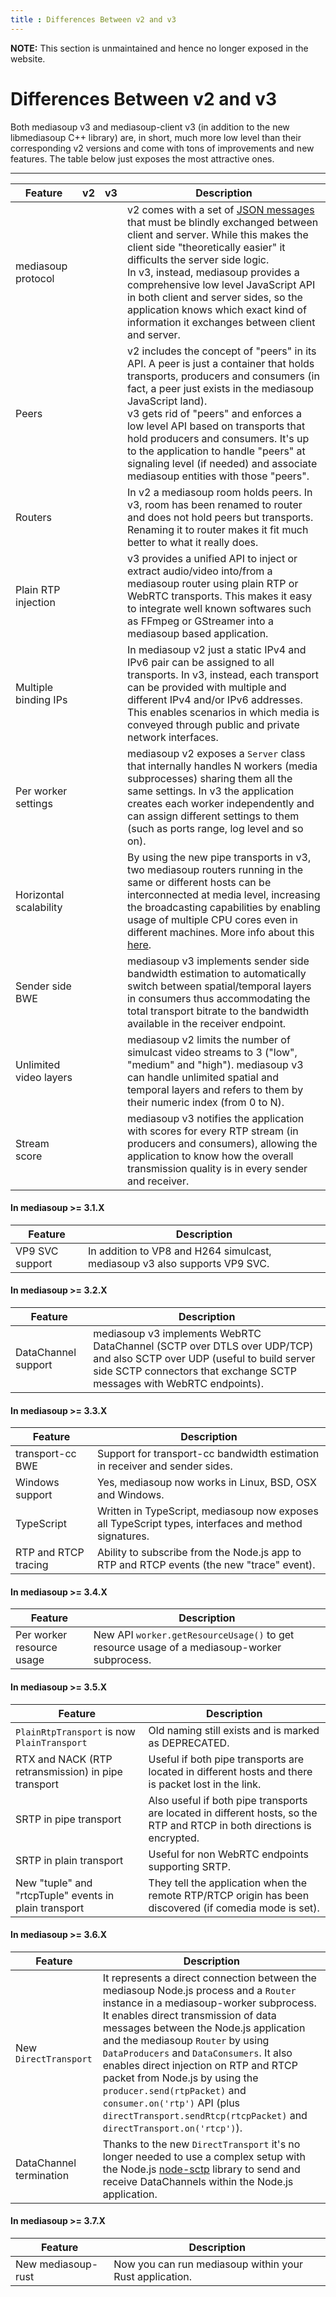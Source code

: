 ```yaml
---
title : Differences Between v2 and v3
---
```


**NOTE:** This section is unmaintained and hence no longer exposed in the website.


# Differences Between v2 and v3

Both mediasoup v3 and mediasoup-client v3 (in addition to the new libmediasoup C++ library) are, in short, much more low level than their corresponding v2 versions and come with tons of improvements and new features. The table below just exposes the most attractive ones.

----

<div markdown="1" class="table-wrapper L1-small L4">

Feature                 | v2 | v3 | Description
----------------------- | -- | -- | -------------------------------
mediasoup protocol      | <span class="checkbox on"/> | <span class="checkbox"/> | v2 comes with a set of [JSON messages](https://mediasoup.org/documentation/v2/mediasoup-protocol/) that must be blindly exchanged between client and server. While this makes the client side "theoretically easier" it difficults the server side logic.<br>In v3, instead, mediasoup provides a comprehensive low level JavaScript API in both client and server sides, so the application knows which exact kind of information it exchanges between client and server.
Peers                   | <span class="checkbox on"/> | <span class="checkbox"/> | v2 includes the concept of "peers" in its API. A peer is just a container that holds transports, producers and consumers (in fact, a peer just exists in the mediasoup JavaScript land).<br>v3 gets rid of "peers" and enforces a low level API based on transports that hold producers and consumers. It's up to the application to handle "peers" at signaling level (if needed) and associate mediasoup entities with those "peers".
Routers                 | <span class="checkbox"/> | <span class="checkbox on"/> | In v2 a mediasoup room holds peers. In v3, room has been renamed to router and does not hold peers but transports. Renaming it to router makes it fit much better to what it really does.
Plain RTP injection     | <span class="checkbox"/> | <span class="checkbox on"/> | v3 provides a unified API to inject or extract audio/video into/from a mediasoup router using plain RTP or WebRTC transports. This makes it easy to integrate well known softwares such as FFmpeg or GStreamer into a mediasoup based application.
Multiple binding IPs    | <span class="checkbox"/> | <span class="checkbox on"/> | In mediasoup v2 just a static IPv4 and IPv6 pair can be assigned to all transports. In v3, instead, each transport can be provided with multiple and different IPv4 and/or IPv6 addresses. This enables scenarios in which media is conveyed through public and private network interfaces.
Per worker settings     | <span class="checkbox"/> | <span class="checkbox on"/> | mediasoup v2 exposes a `Server` class that internally handles N workers (media subprocesses) sharing them all the same settings. In v3 the application creates each worker independently and can assign different settings to them (such as ports range, log level and so on).
Horizontal scalability  | <span class="checkbox"/> | <span class="checkbox on"/> | By using the new pipe transports in v3, two mediasoup routers running in the same or different hosts can be interconnected at media level, increasing the broadcasting capabilities by enabling usage of multiple CPU cores even in different machines. More info about this [here](/documentation/v3/scalability/).
Sender side BWE         | <span class="checkbox"/> | <span class="checkbox on"/> | mediasoup v3 implements sender side bandwidth estimation to automatically switch between spatial/temporal layers in consumers thus accommodating the total transport bitrate to the bandwidth available in the receiver endpoint.
Unlimited video layers  | <span class="checkbox"/> | <span class="checkbox on"/> | mediasoup v2 limits the number of simulcast video streams to 3 ("low", "medium" and "high"). mediasoup v3 can handle unlimited spatial and temporal layers and refers to them by their numeric index (from 0 to N).
Stream score            | <span class="checkbox"/> | <span class="checkbox on"/> | mediasoup v3 notifies the application with scores for every RTP stream (in producers and consumers), allowing the application to know how the overall transmission quality is in every sender and receiver.

</div>

#### In mediasoup >= 3.1.X

<div markdown="1" class="table-wrapper L1-small L4">

Feature                 |  Description
----------------------- | -------------------------------
VP9 SVC support         | In addition to VP8 and H264 simulcast, mediasoup v3 also supports VP9 SVC.

</div>

#### In mediasoup >= 3.2.X

<div markdown="1" class="table-wrapper L1-small L4">

Feature                 | Description
----------------------- | -------------------------------
DataChannel support     | mediasoup v3 implements WebRTC DataChannel (SCTP over DTLS over UDP/TCP) and also SCTP over UDP (useful to build server side SCTP connectors that exchange SCTP messages with WebRTC endpoints).

</div>

#### In mediasoup >= 3.3.X

<div markdown="1" class="table-wrapper L1-small L4">

Feature                 | Description
----------------------- | -------------------------------
transport-cc BWE        | Support for transport-cc bandwidth estimation in receiver and sender sides.
Windows support         | Yes, mediasoup now works in Linux, BSD, OSX and Windows.
TypeScript              | Written in TypeScript, mediasoup now exposes all TypeScript types, interfaces and method signatures.
RTP and RTCP tracing    | Ability to subscribe from the Node.js app to RTP and RTCP events (the new "trace" event).

</div>

#### In mediasoup >= 3.4.X

<div markdown="1" class="table-wrapper L1-small L4">

Feature                   | Description
------------------------- | -------------------------------
Per worker resource usage | New API `worker.getResourceUsage()` to get resource usage of a mediasoup-worker subprocess.

</div>

#### In mediasoup >= 3.5.X

<div markdown="1" class="table-wrapper L1-small L4">

Feature                   | Description
------------------------- | -------------------------------
`PlainRtpTransport` is now `PlainTransport` | Old naming still exists and is marked as DEPRECATED.
RTX and NACK (RTP retransmission) in pipe transport | Useful if both pipe transports are located in different hosts and there is packet lost in the link.
SRTP in pipe transport | Also useful if both pipe transports are located in different hosts, so the RTP and RTCP in both directions is encrypted.
SRTP in plain transport | Useful for non WebRTC endpoints supporting SRTP.
New "tuple" and "rtcpTuple" events in plain transport | They tell the application when the remote RTP/RTCP origin has been discovered (if comedia mode is set).

</div>

#### In mediasoup >= 3.6.X

<div markdown="1" class="table-wrapper L1-small L4">

Feature                   | Description
------------------------- | -------------------------------
New `DirectTransport`     | It represents a direct connection between the mediasoup Node.js process and a `Router` instance in a mediasoup-worker subprocess. It enables direct transmission of data messages between the Node.js application and the mediasoup `Router` by using `DataProducers` and `DataConsumers`. It also enables direct injection on RTP and RTCP packet from Node.js by using the `producer.send(rtpPacket)` and `consumer.on('rtp')` API (plus `directTransport.sendRtcp(rtcpPacket)` and `directTransport.on('rtcp')`).
DataChannel termination   | Thanks to the new `DirectTransport` it's no longer needed to use a complex setup with the Node.js [node-sctp](https://github.com/latysheff/node-sctp/) library to send and receive DataChannels within the Node.js application.

</div>

#### In mediasoup >= 3.7.X

<div markdown="1" class="table-wrapper L1-small L4">

Feature                   | Description
------------------------- | -------------------------------
New mediasoup-rust        | Now you can run mediasoup within your Rust application.

</div>
